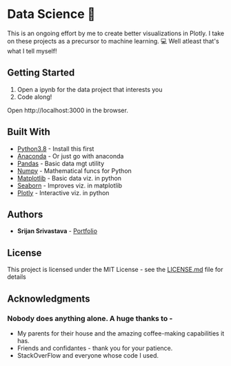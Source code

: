 # Data Science :octopus:

This is an ongoing effort by me to create better visualizations in Plotly. I take on these projects as a precursor to machine learning. :computer: Well atleast that's what I tell myself!

## Getting Started

1. Open a ipynb for the data project that interests you
2. Code along!
 

Open http://localhost:3000 in the browser.

## Built With
* [Python3.8](http://python.org/) - Install this first
* [Anaconda](https://www.anaconda.com/) - Or just go with anaconda
* [Pandas](https://pandas.pydata.org/) - Basic data mgt utility
* [Numpy](https://numpy.org/) - Mathematical funcs for Python
* [Matplotlib](https://matplotlib.org/) - Basic data viz. in python
* [Seaborn](https://seaborn.pydata.org/) - Improves viz. in matplotlib
* [Plotly](http://plotly.com/python/) - Interactive viz. in python

## Authors

* **Srijan Srivastava** - [Portfolio](https://srijansrivastava.tech/pomodoroclock/)


## License

This project is licensed under the MIT License - see the [LICENSE.md](LICENSE.md) file for details

## Acknowledgments
### Nobody does anything alone. A huge thanks to - 
* My parents for their house and the amazing coffee-making capabilities it has.
* Friends and confidantes - thank you for your patience.
* StackOverFlow and everyone whose code I used.
  
